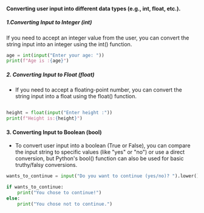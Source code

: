 #### Converting user input into different data types (e.g., int, float, etc.).

##### 1.Converting Input to Integer (int)
If you need to accept an integer value from the user, you can convert the string input into an integer using the int() function.

```python
age = int(input("Enter your age: "))  
print(f"Age is :{age}")
```
##### 2. Converting Input to Float (float)
- If you need to accept a floating-point number, you can convert the string input into a float using the float() function.

```python

height = float(input("Enter height :"))
print(f"Height is:{height}")
```

#### 3. Converting Input to Boolean (bool)
- To convert user input into a boolean (True or False), you can compare the input string to specific values (like "yes" or "no") or use a direct conversion, but Python's bool() function can also be used for basic truthy/falsy conversions.

```python
wants_to_continue = input("Do you want to continue (yes/no)? ").lower() == "yes"

if wants_to_continue:
    print("You chose to continue!")
else:
    print("You chose not to continue.")
```